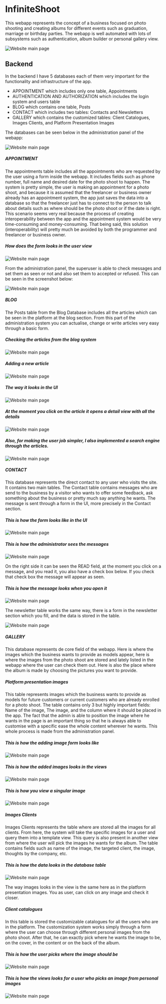 # InfiniteShoot

This webapp represents the concept of a business focused on photo shooting and creating albums for different
events such as graduation, marriage or birthday parties. The webapp is well automated with lots of subsystems
such as authentication, album builder or personal gallery view.

![Website main page](infiniteshoot_documentation/picture1.JPG)

## Backend

In the backend I have 5 databases each of them very important for the functionality and infrastructure of 
the app.

* APPOINTMENT which includes only one table, Appointments
* AUTHENTICATION AND AUTHORIZATION which includes the login system and users table
* BLOG which contains one table, Posts
* CONTACT which includes two tables: Contacts and Newsletters
* GALLERY which contains the customized tables: Client Catalogues, Images Clients, and Platform Presentation 
  Images
  
The databases can be seen below in the administration panel of the webapp:

![Website main page](infiniteshoot_documentation/picture2.JPG)

##### APPOINTMENT

The appointments table includes all the appointments who are requested by the user using a form inside 
the webapp. It includes fields such as phone number, full name and desired date for the photo shoot to happen.
The system is pretty simple, the user is making an appointment for a photo shoot, and because it is assumed 
that the freelancer or business owner already has an appointment system, the app just saves the data into a database so that
the freelancer just has to connect to the person to talk about details such as where should be the photo shoot
or if the date is right. This scenario seems very real because the process of creating interoperability
between the app and the appointment system would be very time-consuming and money-consuming. That being said,
this solution (interoperability) will pretty much be avoided by both the programmer and freelancer or business owner.

##### How does the form looks in the user view

![Website main page](infiniteshoot_documentation/picture3.JPG)

From the administration panel, the superuser is able to check messages and set them as seen or not and also
set them to accepted or refused. This can be seen in the screenshot below:

![Website main page](infiniteshoot_documentation/picture4.JPG)

##### BLOG

The Posts table from the Blog Database includes all the articles which can be seen in the platform at 
the blog section. From this part of the administration system you can actualise, change or write articles 
very easy through a basic form.

##### Checking the articles from the blog system

![Website main page](infiniteshoot_documentation/picture5.JPG)

##### Adding a new article

![Website main page](infiniteshoot_documentation/picture6.JPG)

##### The way it looks in the UI

![Website main page](infiniteshoot_documentation/picture7.JPG)

##### At the moment you click on the article it opens a detail view with all the details

![Website main page](infiniteshoot_documentation/picture8.JPG)

##### Also, for making the user job simpler, I also implemented a search engine through the articles.

![Website main page](infiniteshoot_documentation/picture9.JPG)

##### CONTACT

This database represents the direct contact to any user who visits the site. It contains 
two main tables. The Contact table contains messages who are send to the business by a visitor who wants
to offer some feedback, ask something about the business or pretty much say anything he wants.
The message is sent through a form in the UI, more precisely in the Contact section.

##### This is how the form looks like in the UI

![Website main page](infiniteshoot_documentation/picture10.JPG)

##### This is how the administrator sees the messages

![Website main page](infiniteshoot_documentation/picture11.JPG)

On the right side it can be seen the READ field, at the moment you click on a message, and
you read it, you also have a check box below. If you check that check box the message
will appear as seen.

##### This is how the message looks when you open it

![Website main page](infiniteshoot_documentation/picture12.JPG)

The newsletter table works the same way, there is a form in the newsletter section 
which you fill, and the data is stored in the table.

![Website main page](infiniteshoot_documentation/picture13.JPG)

##### GALLERY

This database represents de core field of the webapp. Here is where the images which the business wants
to provide as models appear, here is where the images from the photo shoot are stored and lately listed
in the webapp where the user can check them out. Here is also the place where the album is made by choosing
the pictures you want to provide.

##### Platform presentation images

This table represents images which the business wants to provide as models for future customers or current
customers who are already enrolled for a photo shoot. The table contains only 3 but highly important fields:
Name of the image, The image, and the column where it should be placed in the app. The fact that the admin
is able to position the image where he wants in the page is an important thing so that he is always able
to customise with a specific ease the whole content wherever he wants. This whole process is made from the 
administration panel.

##### This is how the adding image form looks like

![Website main page](infiniteshoot_documentation/picture14.JPG)

##### This is how the added images looks in the views

![Website main page](infiniteshoot_documentation/picture15.JPG)

##### This is how you view a singular image

![Website main page](infiniteshoot_documentation/picture16.JPG)

##### Images Clients

Images Clients represents the table where are stored all the images for all clients. From here, the system
will take the specific images for a user and query them into a template view. This query is also present
in another view from where the user will pick the images he wants for the album.
The table contains fields such as name of the image, the targeted client, the image, thoughts by the
company, etc. 

##### This is how the data looks in the database table

![Website main page](infiniteshoot_documentation/picture17.JPG)

The way images looks in the view is the same here as in the platform presentation images. You as user, can click on any
image and check it closer.

##### Client catalogues

In this table is stored the customizable catalogues for all the users who are in the platform. 
The customization system works simply through a form where the user can choose through different personal images
from the photo shoot. After that, he can exactly pick where he wants the image to be, on the cover, in the content 
or on the back of the album.

##### This is how the user picks where the image should be

![Website main page](infiniteshoot_documentation/picture18.JPG)

##### This is how the views looks for a user who picks an image from personal images

![Website main page](infiniteshoot_documentation/picture19.JPG)

